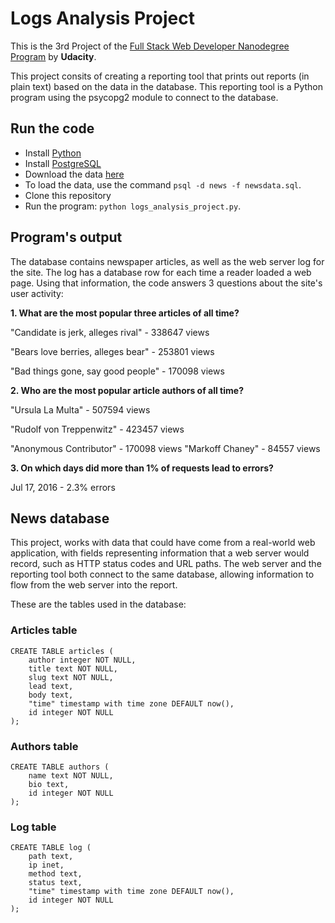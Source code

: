 # Logs Analysis Project

This is the 3rd Project of the [Full Stack Web Developer Nanodegree Program](https://www.udacity.com/course/full-stack-web-developer-nanodegree--nd004) by **Udacity**.

This project consits of creating a reporting tool that prints out reports (in plain text) based on the data in the database. This reporting tool is a Python program using the psycopg2 module to connect to the database.


## Run the code

  - Install [Python](https://www.postgresql.org/)
  - Install [PostgreSQL](https://www.postgresql.org/)
  - Download the data [here](https://d17h27t6h515a5.cloudfront.net/topher/2016/August/57b5f748_newsdata/newsdata.zip)
  - To load the data, use the command ```psql -d news -f newsdata.sql```.
  - Clone this repository
  - Run the program: ```python logs_analysis_project.py```.


## Program's output
The database contains newspaper articles, as well as the web server log for the site. The log has a database row for each time a reader loaded a web page. Using that information, the code answers 3 questions about the site's user activity:

**1. What are the most popular three articles of all time?**

"Candidate is jerk, alleges rival" - 338647 views

"Bears love berries, alleges bear" - 253801 views

"Bad things gone, say good people" - 170098 views


**2. Who are the most popular article authors of all time?**

"Ursula La Multa" - 507594 views

"Rudolf von Treppenwitz" - 423457 views

"Anonymous Contributor" - 170098 views
"Markoff Chaney" - 84557 views


**3. On which days did more than 1% of requests lead to errors?**

Jul 17, 2016 - 2.3% errors

## News database
This project, works with data that could have come from a real-world web application, with fields representing information that a web server would record, such as HTTP status codes and URL paths. The web server and the reporting tool both connect to the same database, allowing information to flow from the web server into the report.

These are the tables used in the database:
### Articles table
```
CREATE TABLE articles (
    author integer NOT NULL,
    title text NOT NULL,
    slug text NOT NULL,
    lead text,
    body text,
    "time" timestamp with time zone DEFAULT now(),
    id integer NOT NULL
);
```
### Authors table
```
CREATE TABLE authors (
    name text NOT NULL,
    bio text,
    id integer NOT NULL
);
```
### Log table
```
CREATE TABLE log (
    path text,
    ip inet,
    method text,
    status text,
    "time" timestamp with time zone DEFAULT now(),
    id integer NOT NULL
);
```
